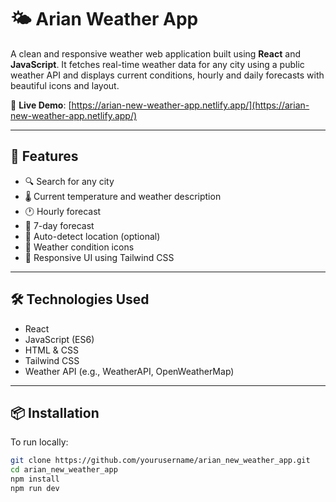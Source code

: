 # 🌤️ Arian Weather App

A clean and responsive weather web application built using **React** and **JavaScript**. It fetches real-time weather data for any city using a public weather API and displays current conditions, hourly and daily forecasts with beautiful icons and layout.

🔗 **Live Demo**: [https://arian-new-weather-app.netlify.app/](https://arian-new-weather-app.netlify.app/)

---

## 🚀 Features

- 🔍 Search for any city
- 🌡️ Current temperature and weather description
- 🕐 Hourly forecast
- 📅 7-day forecast
- 📍 Auto-detect location (optional)
- 🌈 Weather condition icons
- 🎨 Responsive UI using Tailwind CSS

---

## 🛠️ Technologies Used

- React
- JavaScript (ES6)
- HTML & CSS
- Tailwind CSS
- Weather API (e.g., WeatherAPI, OpenWeatherMap)

---

## 📦 Installation

To run locally:

```bash
git clone https://github.com/yourusername/arian_new_weather_app.git
cd arian_new_weather_app
npm install
npm run dev
